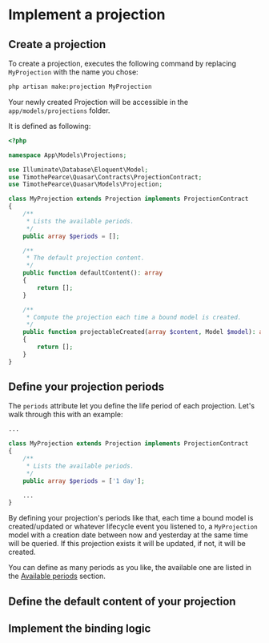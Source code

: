 # Implement a projection

## Create a projection

To create a projection, executes the following command by replacing `MyProjection` with the name you chose:

```bash
php artisan make:projection MyProjection
```

Your newly created Projection will be accessible in the `app/models/projections` folder.

It is defined as following:

```php title="app/Models/Projections/MyProjection.php"
<?php

namespace App\Models\Projections;

use Illuminate\Database\Eloquent\Model;
use TimothePearce\Quasar\Contracts\ProjectionContract;
use TimothePearce\Quasar\Models\Projection;

class MyProjection extends Projection implements ProjectionContract
{
    /**
     * Lists the available periods.
     */
    public array $periods = [];

    /**
     * The default projection content.
     */
    public function defaultContent(): array
    {
        return [];
    }

    /**
     * Compute the projection each time a bound model is created.
     */
    public function projectableCreated(array $content, Model $model): array
    {
        return [];
    }
}
```

## Define your projection periods

The `periods` attribute let you define the life period of each projection. Let's walk through this with an example:

```php title="app/Models/Projections/MyProjection.php" {8}
...

class MyProjection extends Projection implements ProjectionContract
{
    /**
     * Lists the available periods.
     */
    public array $periods = ['1 day'];

    ...
}
```

By defining your projection's periods like that, each time a bound model is created/updated or whatever lifecycle event you listened to, a `MyProjection` model with a creation date between now and yesterday at the same time will be queried. If this projection exists it will be updated, if not, it will be created.

You can define as many periods as you like, the available one are listed in the [Available periods](/docs/getting-started/available-periods) section.

## Define the default content of your projection

## Implement the binding logic
